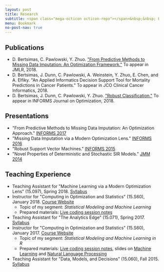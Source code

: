 ```yaml
---
layout: post
title: Research
subtitle: <span class="mega-octicon octicon-repo"></span>&nbsp;&nbsp; Publications - Presentations - Teaching
menu: Bookmark
no-post-nav: true
---
```


## Publications
- D. Bertsimas, C. Pawlowski, Y. Zhuo. <a href="https://colin78.github.io/assets/files/OptImpute.pdf" target="_blank">"From Predictive Methods to Missing Data Imputation: An Optimization Framework."</a>
To appear in JMLR, 2018.
- D. Bertsimas, J. Dunn, C. Pawlowski, A. Weinstein, Y. Zhuo, E. Chen, and A. Elfiky. "An Applied Informatics Decision Support Tool for Mortality Predictions in Cancer Patients."   To appear in JCO Clinical Cancer Informatics, 2018.
- D. Bertsimas, J. Dunn, C. Pawlowski, Y. Zhuo. <a href="https://colin78.github.io/assets/files/RobustClassification.pdf" target="_blank">"Robust Classification."</a>  To appear in INFORMS Journal on Optimization, 2018.

## Presentations
- "From Predictive Methods to Missing Data Imputation: An Optimization Approach." <a href="http://www.abstractsonline.com/pp8/#!/4182/presentation/7104" target="_blank">INFORMS 2017</a>
- "Missing Data Imputation via a Modern Optimization Lens." <a href="http://www.abstractsonline.com/pp8/#!/4182/presentation/7104" target="_blank">INFORMS 2016</a>
- "Robust Support Vector Machines." <a href="https://informs.emeetingsonline.com/emeetings/formbuilder/clustersessiondtl.asp?csnno=24168&mmnno=272&ppnno=90513" target="_blank">INFORMS 2015</a>
- "Novel Properties of Deterministic and Stochastic SIR Models." <a href="http://jointmathematicsmeetings.org/amsmtgs/2160_abstracts/1096-vg-2688.pdf" target="_blank">JMM 2014</a>

## Teaching Experience
- Teaching Assistant for "Machine Learning via a Modern Optimization Lens" (15.097), Spring 2018. <a href="https://colin78.github.io/assets/files/15-097-syllabus-2018.pdf" target="_blank">Syllabus</a>
- Instructor for "Computing in Optimization and Statistics" (15.S60), January 2018. <a href="https://philchodrow.github.io/cos_2018/" target="_blank">Course Website</a>
    - Topic of my segment: *Statistical Modeling and Machine Learning*
    - Prepared materials: <a href="https://colin78.github.io/assets/files/script_complete.R" target="_blank">Live coding session notes</a>
- Teaching Assistant for "The Analytics Edge" (15.071), Spring 2017. <a href="https://colin78.github.io/assets/files/Syllabus-15071-Spring2017-template2.pdf" target="_blank">Syllabus</a>
- Instructor for "Computing in Optimization and Statistics" (15.S60), January 2017. <a href="https://philchodrow.github.io/cos_2017/" target="_blank">Course Website</a>
    - Topic of my segment: *Statistical Modeling and Machine Learning in R*
    - Prepared materials: <a href="https://colin78.github.io/assets/files/script_2_complete.html" target="_blank">Live coding session notes</a>, slides on <a href="https://colin78.github.io/assets/files/Machine%20Learning.pdf" target="_blank">Machine Learning</a> and <a href="https://colin78.github.io/assets/files/Natural%20Language%20Processing.pdf" target="_blank">Natural Language Processing</a>
- Teaching Assistant for "Data, Models, and Decisions" (15.060), Fall 2015. <a href="https://colin78.github.io/assets/files/Syllabus-15060-Fall-2015.pdf" target="_blank">Syllabus</a>
